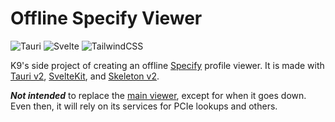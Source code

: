 # Offline Specify Viewer

![Tauri](https://img.shields.io/badge/tauri-%2324C8DB.svg?style=for-the-badge&logo=tauri&logoColor=%23FFFFFF)
![Svelte](https://img.shields.io/badge/svelte-%23f1413d.svg?style=for-the-badge&logo=svelte&logoColor=white)
![TailwindCSS](https://img.shields.io/badge/tailwindcss-%2338B2AC.svg?style=for-the-badge&logo=tailwind-css&logoColor=white)

K9's side project of creating an offline [Specify](https://spec-ify.com/) profile viewer. It is made with [Tauri v2](https://v2.tauri.app/), [SvelteKit](https://svelte.dev/), and [Skeleton v2](https://www.skeleton.dev/).

***Not intended*** to replace the [main viewer](https://spec-ify.com/), except for when it goes down. Even then, it will rely on its services for PCIe lookups and others.